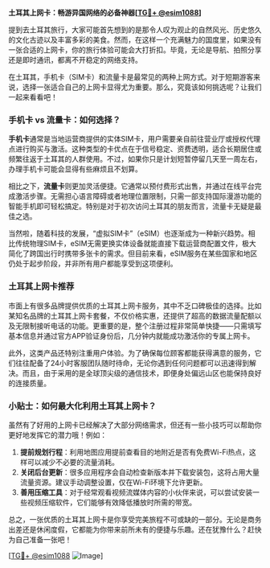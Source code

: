 **土耳其上网卡：畅游异国网络的必备神器[[TG💪+ @esim1088](https://t.me/s/esim1088)]**

提到去土耳其旅行，大家可能首先想到的是那令人叹为观止的自然风光、历史悠久的文化古迹以及丰富多彩的美食。然而，在这样一个充满魅力的国度里，如果没有一张合适的上网卡，你的旅行体验可能会大打折扣。毕竟，无论是导航、拍照分享还是即时通讯，都离不开稳定的网络支持。

在土耳其，手机卡（SIM卡）和流量卡是最常见的两种上网方式。对于短期游客来说，选择一张适合自己的上网卡显得尤为重要。那么，究竟该如何挑选呢？让我们一起来看看吧！

### 手机卡 vs 流量卡：如何选择？

**手机卡**通常是当地运营商提供的实体SIM卡，用户需要亲自前往营业厅或授权代理点进行购买与激活。这种类型的卡优点在于信号稳定、资费透明，适合长期居住或频繁往返于土耳其的人群使用。不过，如果你只是计划短暂停留几天至一周左右，办理手机卡可能会显得有些麻烦且不划算。

相比之下，**流量卡**则更加灵活便捷。它通常以预付费形式出售，并通过在线平台完成激活步骤。无需担心语言障碍或者地理位置限制，只需一部支持国际漫游功能的智能手机即可轻松搞定。特别是对于初次访问土耳其的朋友而言，流量卡无疑是最佳之选。

当然啦，随着科技的发展，“虚拟SIM卡”（eSIM）也逐渐成为一种新兴趋势。相比传统物理SIM卡，eSIM无需更换实体设备就能直接下载运营商配置文件，极大简化了跨国出行时携带多张卡的需求。但目前来看，eSIM服务在某些国家和地区仍处于起步阶段，并非所有用户都能享受到这项便利。

### 土耳其上网卡推荐

市面上有很多品牌提供优质的土耳其上网卡服务，其中不乏口碑极佳的选择。比如某知名品牌的土耳其上网卡套餐，不仅价格实惠，还提供了超高的数据流量配额以及无限制接听电话的功能。更重要的是，整个注册过程非常简单快捷——只需填写基本信息并通过官方APP验证身份后，几分钟内就能成功激活你的专属上网卡。

此外，这类产品还特别注重用户体验。为了确保每位顾客都能获得满意的服务，它们往往配备了24小时客服团队随时待命，无论你遇到任何问题都可以迅速得到解决。而且，由于采用的是全球顶尖级的通信技术，即便身处偏远山区也能保持良好的连接质量。

### 小贴士：如何最大化利用土耳其上网卡？

虽然有了好用的上网卡已经解决了大部分网络需求，但还有一些小技巧可以帮助你更好地发挥它的潜力哦！例如：

1. **提前规划行程**：利用地图应用提前查看目的地附近是否有免费Wi-Fi热点，这样可以减少不必要的流量消耗。
2. **关闭后台更新**：很多应用程序会自动检查新版本并下载安装包，这将占用大量流量资源。建议手动调整设置，仅在Wi-Fi环境下允许更新。
3. **善用压缩工具**：对于经常观看视频流媒体内容的小伙伴来说，可以尝试安装一些视频压缩软件，它们能够有效降低播放时所需的带宽。

总之，一张优质的土耳其上网卡是你享受完美旅程不可或缺的一部分。无论是商务出差还是休闲度假，它都能为你带来前所未有的便捷与乐趣。还在犹豫什么？赶快为自己准备一张吧！

[[TG💪+ @esim1088](https://t.me/s/esim1088) ![Image](https://i.postimg.cc/4NQfJmqS/Snipaste-2025-05-13-00-14-12.png)]